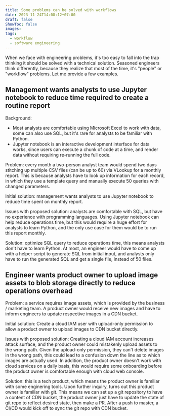 ```yaml
---
title: Some problems can be solved with workflows
date: 2023-11-24T14:08:12+07:00
draft: false
ShowToc: false
images:
tags:
  - workflow
  - software engineering
---
```


When we face with engineering problems, it's too easy to fall into the trap thinking it should be solved with a technical solution. Seasoned engineers think differently, because they realize that most of the time, it's "people" or "workflow" problems. Let me provide a few examples.

## Management wants analysts to use Jupyter notebook to reduce time required to create a routine report

Background:

- Most analysts are comfortable using Microsoft Excel to work with data, some can also use SQL, but it's rare for analysts to be familiar with Python.
- Jupyter notebook is an interactive development interface for data works, since users can execute a chunk of code at a time, and render data without requiring re-running the full code.

Problem: every month a two-person analyst team would spend two days stitching up multiple CSV files (can be up to 60) via VLookup for a monthly report. This is because analysts have to look up information for each record, in which they use a template query and manually execute 50 queries with changed parameters.

Initial solution: management wants analysts to use Jupyter notebook to reduce time spent on monthly report.

Issues with proposed solution: analysts are comfortable with SQL, but have no experience with programming languages. Using Jupyter notebook can help reduce operations time, but this would require a huge effort for analysts to learn Python, and the only use case for them would be to run this report monthly.

Solution: optimize SQL query to reduce operations time, this means analysts don't have to learn Python. At most, an engineer would have to come up with a helper script to generate SQL from initial input, and analysts only have to run the generated SQL and get a single file, instead of 50 files.

## Engineer wants product owner to upload image assets to blob storage directly to reduce operations overhead

Problem: a service requires image assets, which is provided by the business / marketing team. A product owner would receive new images and have to inform engineers to update respective images in a CDN bucket.

Initial solution: Create a cloud IAM user with upload-only permission to allow a product owner to upload images to CDN bucket directly.

Issues with proposed solution: Creating a cloud IAM account increases attack surface, and the product owner could mistakenly upload assets to the wrong path. Given the upload-only permission, they can't delete images in the wrong path, this could lead to a confusion down the line as to which images are actually used. In addition, the product owner doesn't work with cloud services on a daily basis, this would require some onboarding before the product owner is comfortable enough with cloud web console.

Solution: this is a tech product, which means the product owner is familiar with some enginering tools. Upon further inquiry, turns out this product owner is familiar with git. This means we can set up a git repository to have a content of CDN bucket, the product owner just have to update the state of git repo to reflect desired state, then make a PR. After a push to master, a CI/CD would kick off to sync the git repo with CDN bucket.
